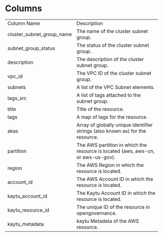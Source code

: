 # Columns  

<table>
	<tr><td>Column Name</td><td>Description</td></tr>
	<tr><td>cluster_subnet_group_name</td><td>The name of the cluster subnet group.</td></tr>
	<tr><td>subnet_group_status</td><td>The status of the cluster subnet group.</td></tr>
	<tr><td>description</td><td>The description of the cluster subnet group.</td></tr>
	<tr><td>vpc_id</td><td>The VPC ID of the cluster subnet group.</td></tr>
	<tr><td>subnets</td><td>A list of the VPC Subnet elements.</td></tr>
	<tr><td>tags_src</td><td>A list of tags attached to the subnet group.</td></tr>
	<tr><td>title</td><td>Title of the resource.</td></tr>
	<tr><td>tags</td><td>A map of tags for the resource.</td></tr>
	<tr><td>akas</td><td>Array of globally unique identifier strings (also known as) for the resource.</td></tr>
	<tr><td>partition</td><td>The AWS partition in which the resource is located (aws, aws-cn, or aws-us-gov).</td></tr>
	<tr><td>region</td><td>The AWS Region in which the resource is located.</td></tr>
	<tr><td>account_id</td><td>The AWS Account ID in which the resource is located.</td></tr>
	<tr><td>kaytu_account_id</td><td>The Kaytu Account ID in which the resource is located.</td></tr>
	<tr><td>kaytu_resource_id</td><td>The unique ID of the resource in opengovernance.</td></tr>
	<tr><td>kaytu_metadata</td><td>kaytu Metadata of the AWS resource.</td></tr>
</table>